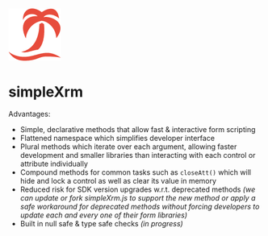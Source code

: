 
![simpleXrm.js](https://github.com/joenewstrom/simpleXrm/blob/master/simplexrm.png)
----------
simpleXrm
=========

Advantages:

 - Simple, declarative methods that allow fast & interactive form scripting
 - Flattened namespace which simplifies developer interface
 - Plural methods which iterate over each argument, allowing faster development and smaller libraries than interacting with each control or attribute individually
 - Compound methods for common tasks such as `closeAtt()` which will hide and lock a control as well as clear its value in memory
 - Reduced risk for SDK version upgrades w.r.t. deprecated methods *(we can update or fork simpleXrm.js to support the new method or apply a safe workaround for deprecated methods without forcing developers to update each and every one of their form  libraries)*
 - Built in null safe & type safe checks *(in progress)*
